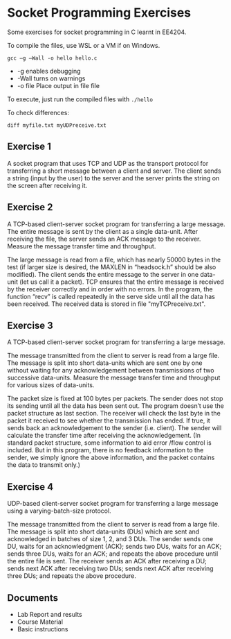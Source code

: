 # Socket Programming Exercises
Some exercises for socket programming in C learnt in EE4204.

To compile the files, use WSL or a VM if on Windows.

```
gcc –g –Wall -o hello hello.c
```

- -g enables debugging
- -Wall turns on warnings
- -o file Place output in file file

To execute, just run the compiled files with `./hello`

To check differences:
```
diff myfile.txt myUDPreceive.txt
```


## Exercise 1
A socket program that uses TCP and UDP as the transport protocol for transferring a short message between a client and server. The client sends a string (input by the user) to the server and the server prints the string on the screen after receiving it.


## Exercise 2
A TCP-based client-server socket program for transferring a large message. The entire message is sent by the client as a single data-unit. After receiving the file, the server sends an ACK message to the receiver. Measure the message transfer time and throughput.

The large message is read from a file, which has nearly 50000 bytes in the test (if larger size is desired, the MAXLEN in “headsock.h” should be also modified). The client sends the entire message to the server in one data-unit (let us call it a packet).
TCP ensures that the entire message is received by the receiver correctly and in order with no errors. In the program, the function “recv” is called repeatedly in the serve side until all the data has been received. The received data is stored in file "myTCPreceive.txt".


## Exercise 3
A TCP-based client-server socket program for transferring a large message. 

The message transmitted from the client to server is read from a large file. The message is split into short data-units which are sent one by one without waiting for any acknowledgement between transmissions of two successive data-units. Measure the message transfer time and throughput for various sizes of data-units.

The packet size is fixed at 100 bytes per packets. The sender does not stop its sending until all the data has been sent out. The program doesn’t use the packet structure as last section.
The receiver will check the last byte in the packet it received to see whether the transmission has ended. If true, it sends back an acknowledgement to the sender (i.e. client). 
The sender will calculate the transfer time after receiving the acknowledgement. (In standard packet structure, some information to aid error /flow control is included. But in this program, there is no feedback information to the sender, we simply ignore the above information, and the packet contains the data to transmit only.)


## Exercise 4
UDP-based client-server socket program for transferring a large message using a varying-batch-size protocol. 

The message transmitted from the client to server is read from a large file. The message is split into short data-units (DUs) which are sent and acknowledged in batches of size 1, 2, and 3 DUs. The sender sends one DU, waits for an acknowledgment (ACK); sends two DUs, waits for an ACK; sends three DUs, waits for an ACK; and repeats the above procedure until the entire file is sent. The receiver sends an ACK after receiving a DU; sends next ACK after receiving two DUs; sends next ACK after receiving three DUs; and repeats the above procedure.

## Documents
- Lab Report and results
- Course Material
- Basic instructions